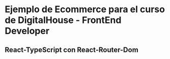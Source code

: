 # Ejemplo de Ecommerce para el curso de DigitalHouse - FrontEnd Developer

## React-TypeScript con React-Router-Dom
